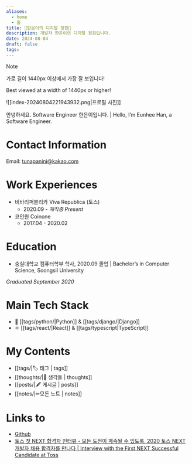 ```yaml
---
aliases:
  - home
  - 홈
title: 🥝한은이의 디지털 정원🍅
description: 개발자 한은이의 디지털 정원입니다.
date: 2024-08-04
draft: false
tags:
---
```

> [!Note]
> 
> 가로 길이 1440px 이상에서 가장 잘 보입니다!
>
> Best viewed at a width of 1440px or higher!



![[index-20240804221943932.png|프로필 사진]]


안녕하세요. Software Engineer 한은이입니다. | Hello, I’m Eunhee Han, a Software Engineer.

# Contact Information

Email: tunapanini@kakao.com

# Work Experiences

- 비바리퍼블리카 Viva Republica (토스)
  - 2020.09 - _재직중 Present_ 
- 코인원 Coinone
  - 2017.04 - 2020.02

# Education

- 숭실대학교 컴퓨터학부 학사, 2020.09 졸업 | Bachelor’s in Computer Science, Soongsil University

_Graduated September 2020_

# Main Tech Stack

- 🐍 [[tags/python/|Python]] & [[tags/django/|Django]]
- ⚛️ [[tags/react/|React]] & [[tags/typescript|TypeScript]]
# My Contents

- [[tags/|🏷 태그 | tags]]
- [[thoughts/|💭 생각들 | thoughts]]
- [[posts/|🖋 게시글 | posts]]
- [[notes/|✏모든 노트 | notes]]

# Links to

- [Github](https://github.com/tunapanini)
- [토스 첫 NEXT 합격자 인터뷰 - 모든 도전이 계속될 수 있도록, 2020 토스 NEXT 개발자 채용 합격자를 만나다 | Interview with the First NEXT Successful Candidate at Toss](https://blog.toss.im/article/next-developer-2021-interview)
